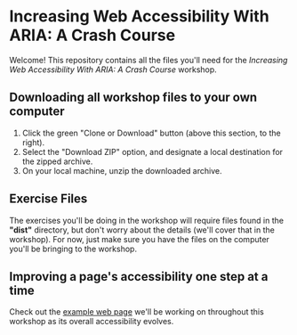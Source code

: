 # Increasing Web Accessibility With ARIA: A Crash Course

Welcome! This repository contains all the files you'll need for the *Increasing Web Accessibility With ARIA: A Crash Course* workshop.

## Downloading all workshop files to your own computer
1. Click the green "Clone or Download" button (above this section, to the right).
2. Select the "Download ZIP" option, and designate a local destination for the zipped archive.
3. On your local machine, unzip the downloaded archive.

## Exercise Files
The exercises you'll be doing in the workshop will require files found in the **"dist"** directory, but don't worry about the details (we'll cover that in the workshop). For now, just make sure you have the files on the computer you'll be bringing to the workshop.

## Improving a page's accessibility one step at a time 
Check out the [example web page](dist/before-any-changes/index.html) we'll be working on throughout this workshop as its overall accessibility evolves.
